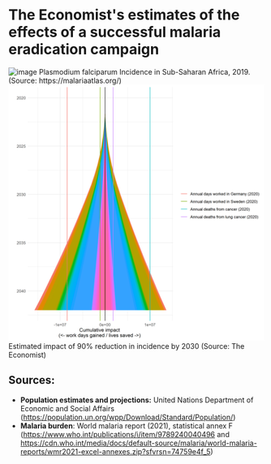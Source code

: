 # The Economist's estimates of the effects of a successful malaria eradication campaign


<img width="1000" alt="image" src="https://user-images.githubusercontent.com/16962439/151962399-7eb46d3d-faa1-4fb0-9fab-87bda960dd0b.png">
Plasmodium falciparum Incidence in Sub-Saharan Africa, 2019. (Source: https://malariaatlas.org/)
  
  
<img width="1000" alt="image" src="https://github.com/TheEconomist/malaria-eradication-estimates/raw/master/plots/cumulative_impact.png">
Estimated impact of 90% reduction in incidence by 2030 (Source: The Economist)    
    
## Sources:
* **Population estimates and projections:** United Nations Department of Economic and Social Affairs (https://population.un.org/wpp/Download/Standard/Population/)
* **Malaria burden**: World malaria report (2021), statistical annex F (https://www.who.int/publications/i/item/9789240040496 and https://cdn.who.int/media/docs/default-source/malaria/world-malaria-reports/wmr2021-excel-annexes.zip?sfvrsn=74759e4f_5)

